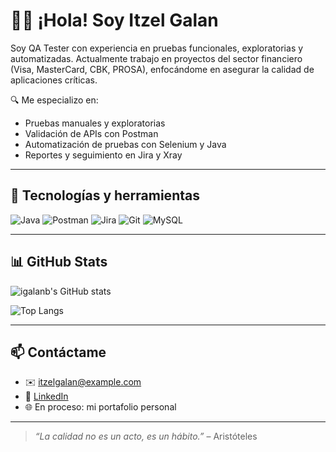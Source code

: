 # 👩‍💻 ¡Hola! Soy Itzel Galan

Soy QA Tester con experiencia en pruebas funcionales, exploratorias y automatizadas. Actualmente trabajo en proyectos del sector financiero (Visa, MasterCard, CBK, PROSA), enfocándome en asegurar la calidad de aplicaciones críticas. 

🔍 Me especializo en:
- Pruebas manuales y exploratorias
- Validación de APIs con Postman
- Automatización de pruebas con Selenium y Java
- Reportes y seguimiento en Jira y Xray

---

## 🧰 Tecnologías y herramientas

![Java](https://img.shields.io/badge/Java-ED8B00?style=flat-square&logo=java&logoColor=white)
![Postman](https://img.shields.io/badge/Postman-FF6C37?style=flat-square&logo=postman&logoColor=white)
![Jira](https://img.shields.io/badge/Jira-0052CC?style=flat-square&logo=jira&logoColor=white)
![Git](https://img.shields.io/badge/Git-F05032?style=flat-square&logo=git&logoColor=white)
![MySQL](https://img.shields.io/badge/MySQL-005C84?style=flat-square&logo=mysql&logoColor=white)

---

## 📊 GitHub Stats

![igalanb's GitHub stats](https://github-readme-stats.vercel.app/api?username=igalanb&show_icons=true&theme=tokyonight)

![Top Langs](https://github-readme-stats.vercel.app/api/top-langs/?username=igalanb&layout=compact&theme=tokyonight)

---

## 📫 Contáctame

- ✉️ itzelgalan@example.com  
- 💼 [LinkedIn](https://www.linkedin.com/in/itzel-galan-454a331a9)  
- 🌐 En proceso: mi portafolio personal

---

> *“La calidad no es un acto, es un hábito.”* – Aristóteles

